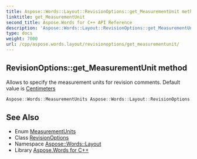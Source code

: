 ```yaml
---
title: Aspose::Words::Layout::RevisionOptions::get_MeasurementUnit method
linktitle: get_MeasurementUnit
second_title: Aspose.Words for C++ API Reference
description: 'Aspose::Words::Layout::RevisionOptions::get_MeasurementUnit method. Allows to specify the measurement units for revision comments. Default value is Centimeters in C++.'
type: docs
weight: 7000
url: /cpp/aspose.words.layout/revisionoptions/get_measurementunit/
---
```

## RevisionOptions::get_MeasurementUnit method


Allows to specify the measurement units for revision comments. Default value is [Centimeters](../../../aspose.words/measurementunits/)

```cpp
Aspose::Words::MeasurementUnits Aspose::Words::Layout::RevisionOptions::get_MeasurementUnit() const
```

## See Also

* Enum [MeasurementUnits](../../../aspose.words/measurementunits/)
* Class [RevisionOptions](../)
* Namespace [Aspose::Words::Layout](../../)
* Library [Aspose.Words for C++](../../../)
